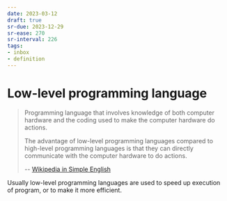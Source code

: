 ```yaml
---
date: 2023-03-12
draft: true
sr-due: 2023-12-29
sr-ease: 270
sr-interval: 226
tags:
- inbox
- definition
---
```


# Low-level programming language

> Programming language that involves knowledge of both computer hardware and the
> coding used to make the computer hardware do actions.
>
> The advantage of low-level programming languages compared to high-level
> programming languages is that they can directly communicate with the computer
> hardware to do actions.
>
> --
> [Wikipedia in Simple English](https://simple.wikipedia.org/wiki/Low-level_programming_language)

Usually low-level programming languages are used to speed up execution of
program, or to make it more efficient.